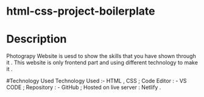 # html-css-project-boilerplate

# Description
Photograpy Website is uesd to show the skills that you have shown through it . This website is only frontend part and
using different technology to make it .

#Technology Used 
Technology Used :- HTML , CSS  ;
Code Editor : - VS CODE  ;
Repository : - GitHub  ;
Hosted on live server : Netlify .



